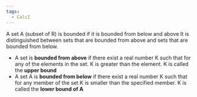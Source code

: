 ```yaml
---
tags:
  - CalcI
---
```

A set A (subset of R) is bounded if it is bounded from below and above
It is distinguished between sets that are bounded from above and sets that are bounded from below. 
+ A set is **bounded from above** if there exist a real number K such that for any of  the elements in the set. K is greater than the element. K is called the **upper bound**
+ A set A is **bounded from below** if there exist a real number K such that for any member of the set K is smaller than the specified member. K is called the **lower bound of A**